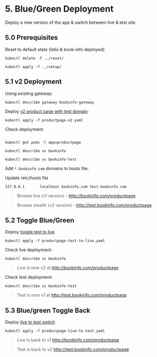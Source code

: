 # 5. Blue/Green Deployment

Deploy a new version of the app & switch between live & test site

## 5.0 Prerequisites

Reset to default state (Istio & book-info deployed):

```
kubectl delete -f ../reset/
```
```
kubectl apply -f ../setup/
```

## 5.1 v2 Deployment

Using existing gateway:

```
kubectl describe gateway bookinfo-gateway
```

Deploy [v2 product page with test domain](productpage-v2.yaml):

```
kubectl apply -f productpage-v2.yaml
```

Check deployment:

```

kubectl get pods -l app=productpage

kubectl describe vs bookinfo

kubectl describe vs bookinfo-test
```

Add `*.bookinfo.com` domains to hosts file:

Update /etc/hosts file

```
127.0.0.1       localhost bookinfo.com test.bookinfo.com
```

> Browse live (v1 version) - http://bookinfo.com/productpage

> Browse stealth (v2 version) - http://test.bookinfo.com/productpage

## 5.2 Toggle Blue/Green

Deploy [toggle test to live](./productpage-test-to-live.yaml)

```
kubectl apply -f productpage-test-to-live.yaml
```

Check live deployment:

```
kubectl describe vs bookinfo
```

> Live is now v2 at http://bookinfo.com/productpage

Check test deployment:

```
kubectl describe vs bookinfo-test
```

> Test is now v1 at http://test.bookinfo.com/productpage

## 5.3 Blue/green Toggle Back

Deploy [live to test switch](./productpage-live-to-test.yaml)

```
kubectl apply -f productpage-live-to-test.yaml
```

> Live is back to v1 http://bookinfo.com/productpage

> Test is back to v2 http://test.bookinfo.com/productpage

